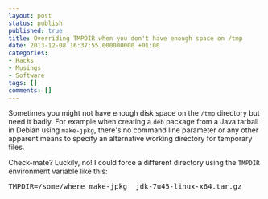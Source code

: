 ```yaml
---
layout: post
status: publish
published: true
title: Overriding TMPDIR when you don't have enough space on /tmp
date: 2013-12-08 16:37:55.000000000 +01:00
categories:
- Hacks
- Musings
- Software
tags: []
comments: []
---
```

Sometimes you might not have enough disk space on the `/tmp` directory but need it badly. For example when creating a `deb` package from a Java tarball in Debian using `make-jpkg`, there's no command line parameter or any other apparent means to specify an alternative working directory for temporary files.

Check-mate? Luckily, no! I could force a different directory using the `TMPDIR` environment variable like this:
<pre>TMPDIR=/some/where make-jpkg  jdk-7u45-linux-x64.tar.gz</pre>

